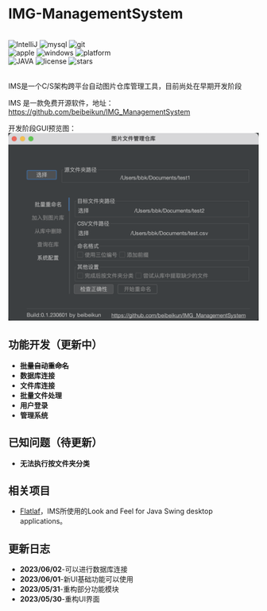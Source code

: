 # IMG-ManagementSystem

<br>
<div>
    <img alt="IntelliJ" src="https://img.shields.io/badge/IntelliJ IDEA-black?logo=intellij-idea&logoColor=white">
    <img alt="mysql" src="https://img.shields.io/badge/mysql-00000f.svg?logo=mysql&logoColor=white">
    <img alt="git" src="https://img.shields.io/badge/Git-black?logo=git">
</div>
<div>
    <img alt="apple" src="https://img.shields.io/badge/apple-mbp 2020-999999.svg?logo=apple&logoColor=white">
    <img alt="windows" src="https://img.shields.io/badge/windows-Legion Y9000x 2021-0078D6.svg?logo=windows&logoColor=white">
    <img alt="platform" src="https://img.shields.io/badge/platform-Windows%20%7C%20macOS-blueviolet">
</div>
<div>
<img alt="JAVA" src="https://img.shields.io/badge/Java-ED8B00.svg?logo=java">
    <img alt="license" src="https://img.shields.io/github/license/MaaAssistantArknights/MaaAssistantArknights">
    <img alt="stars" src="https://img.shields.io/github/stars/beibeikun/IMG_ManagementSystem?style=social">
</div>
<br>

IMS是一个C/S架构跨平台自动图片仓库管理工具，目前尚处在早期开发阶段

IMS 是一款免费开源软件，地址：https://github.com/beibeikun/IMG_ManagementSystem

开发阶段GUI预览图：
![gui](https://raw.githubusercontent.com/beibeikun/IMG_ManagementSystem/master/gui.png)



## 功能开发（更新中）

- **~~批量自动重命名~~**
- **数据库连接**
- **文件库连接**
- **批量文件处理**
- **用户登录**
- **管理系统**

## 已知问题（待更新）

- **无法执行按文件夹分类**

## 相关项目

- [Flatlaf](https://github.com/JFormDesigner/FlatLaf)，IMS所使用的Look and Feel for Java Swing desktop applications。

## 更新日志
- **2023/06/02**-可以进行数据库连接
- **2023/06/01**-新UI基础功能可以使用
- **2023/05/31**-重构部分功能模块
- **2023/05/30**-重构UI界面